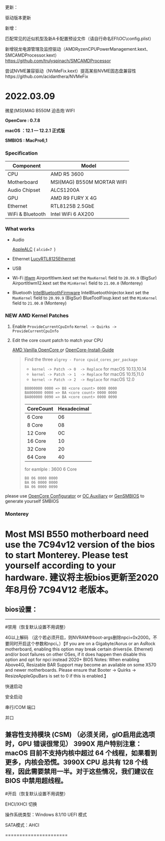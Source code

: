 更新：

驱动版本更新

新增：

匹配常见的近似机型及新A卡配置预设文件（请自行命名EFI\OC\config.plist）

新增锐龙电源管理及监控驱动（AMDRyzenCPUPowerManagement.kext、SMCAMDProcessor.kext）https://github.com/trulyspinach/SMCAMDProcessor

尝试NVME兼容驱动（NVMeFix.kext）提高某些NVME固态盘兼容性https://github.com/acidanthera/NVMeFix

2022.03.09
==========================


微星(MSI)MAG B550M 迫击炮 WIFI

**OpenCore : 0.7.8**

**macOS ：12.1 — 12.2.1 正式版**

**SMBIOS : MacPro6,1**

### Specification

| **Component**       | **Model**                  |
| ------------------- | -------------------------- |
| CPU                 | AMD R5 3600                |
| Motherboard         | MSI(MAG) B550M MORTAR WIFI |
| Audio Chipset       | ALCS1200A                  |
| GPU                 | AMD R9 FURY X 4G           |
| Ethernet            | RTL8125B 2.5GbE            |
| WiFi & Bluetooth    | Intel WiFi 6 AX200         |

### What works

- Audio

  [AppleALC](https://github.com/acidanthera/AppleALC) ( `alcid=7 `)

- Ethernet
  [LucyRTL8125Ethernet](https://github.com/Mieze/LucyRTL8125Ethernet)

- USB

- Wi-Fi
  [itlwm](https://github.com/OpenIntelWireless/itlwm)
  AirportItlwm.kext set the `MaxKernel` field to `20.99.9` (BigSur)
  AirportItlwm12.kext set the `MinKernel` field to `21.00.0` (Monterey)

- Bluetooth
  [IntelBluetoothFirmware](https://github.com/OpenIntelWireless/IntelBluetoothFirmware)
  IntelBluetoothInjector.kext set the `MaxKernel` field to `20.99.9` (BigSur)
  BlueToolFixup.kext set the `MinKernel` field to `21.00.0` (Monterey)

### NEW AMD Kernel Patches

1. Enable `ProvideCurrentCpuInfo`
   `Kernel -> Quirks -> ProvideCurrentCpuInfo`

2. Edit the core count patch to match your CPU

   [AMD Vanilla OpenCore o](https://github.com/AMD-OSX/AMD_Vanilla/tree/master)r [OpenCore-Install-Guide](https://dortania.github.io/OpenCore-Install-Guide/extras/monterey.html#amd-patches)

   > Find the three `algrey - Force cpuid_cores_per_package`
   >
   > - `kernel -> Patch -> 0  -> Replace` for macOS 10.13,10.14
   > - `kernel -> Patch -> 1  -> Replace` for macOS 10.15,11.0
   > - `kernel -> Patch -> 2  -> Replace` for macOS 12.0
   >
   > ```
   > B8000000 0000 => B8 <core count> 0000 0000
   > BA000000 0000 => BA <core count> 0000 0000
   > BA000000 0090 => BA <core count> 0000 0090
   > ```
   >
   > | CoreCount | Hexadecimal |
   > | --------- | ----------- |
   > | 6 Core    | 06          |
   > | 8 Core    | 08          | 
   > | 12 Core   | 0C          |
   > | 16 Core   | 10          |
   > | 32 Core   | 20          |
   > | 64 Core   | 40          |
   >
   > for eamlple : 3600 6 Core
   > ```
   > B8 06 0000 0000
   > BA 06 0000 0000
   > BA 06 0000 0090
   > ```
   >
please use [OpenCore Configurator](https://mackie100projects.altervista.org/opencore-configurator/) or  [OC Auxiliary](https://github.com/ic005k/QtOpenCoreConfig)  or  [GenSMBIOS](https://github.com/corpnewt/GenSMBIOS)  to generate yourself SMBIOS

### Monterey
Most MSI B550 motherboard need use the 7C94v12 version of the bios to start Monterey. Please test yourself according to your hardware.
建议将主板bios更新至2020年8月份 7C94V12 老版本。
==== 
## bios设置：
----  
#禁用（恢复默认设置不用调整）
  
  4G以上解码
（这个若必须开启，则NVRAM中boot-args删除npci=0x2000。不要同时开启这个参数和npci。）【If you are on a Gigabyte/Aorus or an AsRock motherboard, enabling this option may break certain drivers(ie. Ethernet) and/or boot failures on other OSes, if it does happen then disable this option and opt for npci instead
2020+ BIOS Notes: When enabling Above4G, Resizable BAR Support may become an available on some X570 and newer motherboards. Please ensure that Booter -> Quirks -> ResizeAppleGpuBars is set to 0 if this is enabled.】
  
  快速启动
  
  安全启动
  
  串行/COM 端口
  
  并口
  
  兼容性支持模块 (CSM)
（必须关闭，gIO启用此选项时，GPU 错误很常见）
3990X 用户特别注意：macOS 目前不支持内核中超过 64 个线程，如果看到更多，内核会恐慌。3990X CPU 总共有 128 个线程，因此需要禁用一半。对于这些情况，我们建议在 BIOS 中禁用超线程。
----
#开启（恢复默认设置不用调整）
  
EHCI/XHCI 切换
  
操作系统类型：Windows 8.1/10 UEFI 模式
  
SATA模式：AHCI

======================
